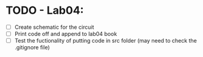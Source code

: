 TODO - Lab04:
===========

- [ ] Create schematic for the circuit
- [ ] Print code off and append to lab04 book
- [ ] Test the fuctionality of putting code in src folder (may need to check the .gitignore file)